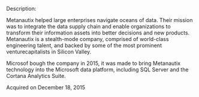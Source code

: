 Description:

Metanautix helped large enterprises navigate oceans of data. Their mission was to integrate the data supply chain and enable organizations to transform their information assets into better decisions and new products. Metanautix is a stealth-mode company, comprised of world-class engineering talent, and backed by some of the most prominent venturecapitalists in Silicon Valley.

Microsof bough the company in 2015, it was made to bring Metanautix technology into the Microsoft data platform, including SQL Server and the Cortana Analytics Suite.

Acquired on December 18, 2015